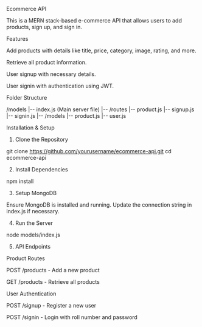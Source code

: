 Ecommerce API

This is a MERN stack-based e-commerce API that allows users to add products, sign up, and sign in.

Features

Add products with details like title, price, category, image, rating, and more.

Retrieve all product information.

User signup with necessary details.

User signin with authentication using JWT.

Folder Structure

/models
   |-- index.js  (Main server file)
   |-- /routes
       |-- product.js
       |-- signup.js
       |-- signin.js
   |-- /models
       |-- product.js
       |-- user.js

Installation & Setup

1. Clone the Repository

git clone https://github.com/yourusername/ecommerce-api.git
cd ecommerce-api

2. Install Dependencies

npm install

3. Setup MongoDB

Ensure MongoDB is installed and running. Update the connection string in index.js if necessary.

4. Run the Server

node models/index.js

5. API Endpoints

Product Routes

POST /products - Add a new product

GET /products - Retrieve all products

User Authentication

POST /signup - Register a new user

POST /signin - Login with roll number and password

